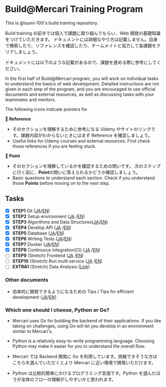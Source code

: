 # Build@Mercari Training Program

This is @isumi-100's build training repository.

Build training の前半では個人で課題に取り組んでもらい、Web 開発の基礎知識をつけていただきます。
ドキュメントには詳細なやり方は記載しません。自身で検索したり、リファレンスを確認したり、チームメイトと協力して各課題をクリアしましょう。

ドキュメントには以下のような記載があるので、課題を進める際に参考にしてください。

In the first half of Build@Mercari program, you will work on individual tasks to understand the basics of web development. Detailed instructions are not given in each step of the program, and you are encouraged to use official documents and external resources, as well as discussing tasks with your teammates and mentors.

The following icons indicate pointers for

**:book: Reference**

- そのセクションを理解するために参考になる Udemy やサイトのリンクです。課題内容がわからないときにはまず Reference を確認しましょう。
- Useful links for Udemy courses and external resources. First check those references if you are feeling stuck.

**:beginner: Point**

- そのセクションを理解しているかを確認するための問いです。 次のステップに行く前に、**Point**の問いに答えられるかどうか確認しましょう。
- Basic questions to understand each section. Check if you understand those **Points** before moving on to the next step.

## Tasks

- [x] **STEP1** Git ([JA](document/01-git.ja.md)/[EN](document/01-git.en.md))
- [x] **STEP2** Setup environment ([JA](document/02-local-env.ja.md)
      /[EN](document/02-local-env.en.md))
- [x] **STEP3** Algorithms and Data Structures([JA](document/03-algorithm-and-data-structure.ja.md)/[EN](document/03-algorithm-and-data-structure.en.md))
- [x] **STEP4** Develop API ([JA](document/04-api.ja.md)
      /[EN](document/04-api.en.md))
- [x] **STEP5** Database ([JA](document/05-database.ja.md)/[EN](document/05-database.en.md))
- [x] **STEP6** Writing Tests ([JA](document/06-testing.ja.md)/[EN](document/06-testing.en.md))
- [x] **STEP7** Docker ([JA](document/07-docker.ja.md)/[EN](document/07-docker.en.md))
- [x] **STEP8** Continuous Integration(CI) ([JA](document/08-ci.ja.md)
      /[EN](document/08-ci.en.md))
- [ ] **STEP9** (Stretch) Frontend ([JA](document/09-frontend.ja.md)
      /[EN](document/09-frontend.en.md))
- [ ] **STEP10** (Stretch) Run multi service ([JA](document/10-docker-compose.ja.md)
      /[EN](document/10-docker-compose.en.md))
- [ ] **EXTRA1** (Stretch) Data Analysis ([Link](document/extra-01-data-analysis.md))

### Other documents

- 効率的に開発できるようになるための Tips / Tips for efficient development ([JA](document/tips.ja.md)/[EN](document/tips.en.md))

### Which one should I choose, Python or Go?

- Mercari uses Go for building the backend of their applications. If you like taking on challenges, using Go will let you develop in an environment similar to Mercari's.
- Python is a relatively easy-to-write programming language. Choosing Python may make it easier for you to understand the overall flow.

- Mercari では Backend 開発に Go を利用しています。挑戦できそうな方はこちらを選んでいただくとより Mercari に近い環境で開発いただけます。
- Python は比較的簡単にかけるプログラミング言語です。Python を選んだほうが全体のフローの理解がしやすいかと思われます。

